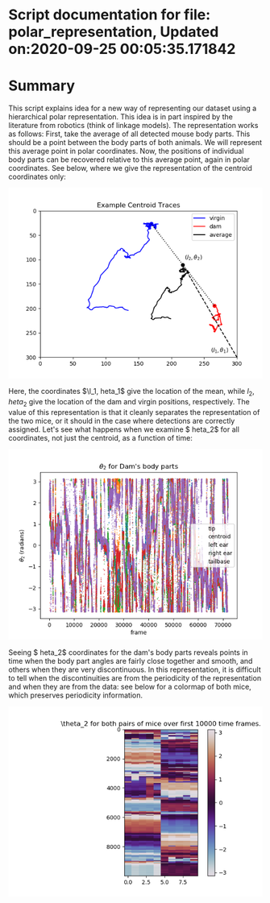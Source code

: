 
Script documentation for file: polar_representation, Updated on:2020-09-25 00:05:35.171842
==========================================================================================

# Summary


This script explains idea for a new way of representing our dataset using a hierarchical polar representation. This idea is in part inspired by the literature from robotics (think of linkage models). The representation works as follows: First, take the average of all detected mouse body parts. This should be a point between the body parts of both animals. We will represent this average point in polar coordinates. Now, the positions of individual body parts can be recovered relative to this average point, again in polar coordinates. See below, where we give the representation of the centroid coordinates only:  
<p align="center">
    <img src="./images/examplecentroidhierarchicalpolar.png" />
</p>

Here, the coordinates $\l_1,	heta_1$ give the location of the mean, while $l_2,	heta_2$ give the location of the dam and virgin positions, respectively. The value of this representation is that it cleanly separates the representation of the two mice, or it should in the case where detections are correctly assigned. Let's see what happens when we examine $	heta_2$ for all coordinates, not just the centroid, as a function of time:  
<p align="center">
    <img src="./images/theta2_representation_dam.png" />
</p>

Seeing $	heta_2$ coordinates for the dam's body parts reveals points in time when the body part angles are fairly close together and smooth, and others when they are very discontinuous. In this representation, it is difficult to tell when the discontinuities are from the periodicity of the representation and when they are from the data: see below for a colormap of both mice, which preserves periodicity information.  
<p align="center">
    <img src="./images/full_theta2.png" />
</p>